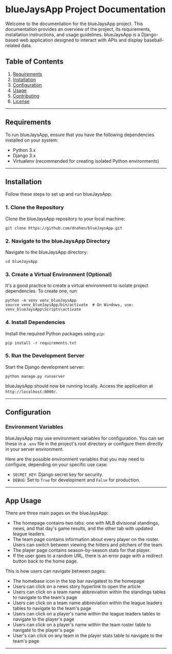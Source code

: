 # blueJaysApp Project Documentation

Welcome to the documentation for the blueJaysApp project. This documentation provides an overview of the project, its requirements, installation instructions, and usage guidelines. blueJaysApp is a Django-based web application designed to interact with APIs and display baseball-related data.

## Table of Contents

1. [Requirements](#requirements)
2. [Installation](#installation)
3. [Configuration](#configuration)
4. [Usage](#usage)
5. [Contributing](#contributing)
6. [License](#license)

---

## Requirements

To run blueJaysApp, ensure that you have the following dependencies installed on your system:

- Python 3.x
- Django 3.x
- Virtualenv (recommended for creating isolated Python environments)

---

## Installation

Follow these steps to set up and run blueJaysApp:

### 1. Clone the Repository

Clone the blueJaysApp repository to your local machine:

```shell
git clone https://github.com/dnahon/blueJaysApp.git
```

### 2. Navigate to the blueJaysApp Directory

Navigate to the blueJaysApp directory:

```shell
cd blueJaysApp
```

### 3. Create a Virtual Environment (Optional)

It's a good practice to create a virtual environment to isolate project dependencies. To create one, run:

```shell
python -m venv venv_blueJaysApp
source venv_blueJaysApp/bin/activate  # On Windows, use: venv_blueJaysApp\Scripts\activate
```

### 4. Install Dependencies

Install the required Python packages using `pip`:

```shell
pip install -r requirements.txt
```

### 5. Run the Development Server

Start the Django development server:

```shell
python manage.py runserver
```

blueJaysApp should now be running locally. Access the application at `http://localhost:8000/`.

---

## Configuration

### Environment Variables

blueJaysApp may use environment variables for configuration. You can set these in a `.env` file in the project's root directory or configure them directly in your server environment.

Here are the possible environment variables that you may need to configure, depending on your specific use case:

- `SECRET_KEY`: Django secret key for security.
- `DEBUG`: Set to `True` for development and `False` for production.

---

## App Usage

There are three main pages on the blueJaysApp:

- The homepage contains two tabs: one with MLB divisional standings, news, and that day's game results, and the other tab with updated league leaders.
- The team page contains information about every player on the roster. Users can switch between viewing the hitters and pitchers of the team.
- The player page contains season-by-season stats for that player.
- If the user goes to a random URL, there is an error page with a redirect button back to the home page.

This is how users can navigate between pages:

- The homebase icon in the top bar navigatest to the homepage
- Users can click on a news story hyperlink to open the article
- Users can click on a team name abbreviation within the standings tables to navigate to the team's page
- Users can click on a team name abbreviation within the league leaders tables to navigate to the team's page
- Users can click on a player's name within the league leaders tables to navigate to the player's page
- Users can click on a player's name within the team roster table to navigate to the player's page
- User's can click on any team in the player stats table to navigate to the team's page

---

